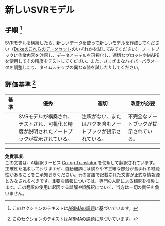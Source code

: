 <!--
CO_OP_TRANSLATOR_METADATA:
{
  "original_hash": "94aa2fc6154252ae30a3f3740299707a",
  "translation_date": "2025-09-03T22:54:57+00:00",
  "source_file": "7-TimeSeries/3-SVR/assignment.md",
  "language_code": "ja"
}
-->
# 新しいSVRモデル

## 手順 [^1]

SVRモデルを構築したら、新しいデータを使って新しいモデルを作成してください（[Dukeのこれらのデータセット](http://www2.stat.duke.edu/~mw/ts_data_sets.html)のいずれかを試してみてください）。ノートブックに作業内容を注釈し、データとモデルを可視化し、適切なプロットやMAPEを使用してその精度をテストしてください。また、さまざまなハイパーパラメータを調整したり、タイムステップの異なる値を試したりしてください。

## 評価基準 [^1]

| 基準     | 優秀                                                        | 適切                                                      | 改善が必要                     |
| -------- | ------------------------------------------------------------ | --------------------------------------------------------- | ----------------------------------- |
|          | SVRモデルが構築され、テストされ、可視化と精度が説明されたノートブックが提示されている。 | 注釈がない、またはバグを含むノートブックが提示されている。 | 不完全なノートブックが提示されている。 |

[^1]:このセクションのテキストは[ARIMAの課題](https://github.com/microsoft/ML-For-Beginners/tree/main/7-TimeSeries/2-ARIMA/assignment.md)に基づいています。

---

**免責事項**:  
この文書は、AI翻訳サービス [Co-op Translator](https://github.com/Azure/co-op-translator) を使用して翻訳されています。正確性を追求しておりますが、自動翻訳には誤りや不正確な部分が含まれる可能性があることをご承知おきください。元の言語で記載された文書が正式な情報源とみなされるべきです。重要な情報については、専門の人間による翻訳を推奨します。この翻訳の使用に起因する誤解や誤解釈について、当方は一切の責任を負いません。